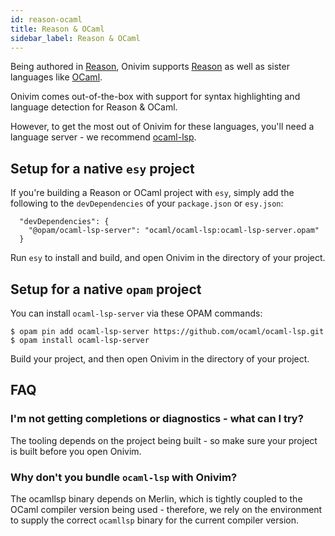 ```yaml
---
id: reason-ocaml
title: Reason & OCaml
sidebar_label: Reason & OCaml
---
```


Being authored in [Reason](https://reasonml.github.io/), Onivim supports [Reason](https://reasonml.github.io) as well as sister languages like 
[OCaml](https://ocaml.org). 

Onivim comes out-of-the-box with support for syntax highlighting and language detection for Reason & OCaml.

However, to get the most out of Onivim for these languages, you'll need a language server - we recommend [ocaml-lsp](https://github.com/ocaml/ocaml-lsp).

## Setup for a native `esy` project

If you're building a Reason or OCaml project with `esy`, simply add the following to the `devDependencies` of your `package.json` or `esy.json`:

```
  "devDependencies": {
    "@opam/ocaml-lsp-server": "ocaml/ocaml-lsp:ocaml-lsp-server.opam"
  }
```

Run `esy` to install and build, and open Onivim in the directory of your project.

## Setup for a native `opam` project

You can install `ocaml-lsp-server` via these OPAM commands:

```
$ opam pin add ocaml-lsp-server https://github.com/ocaml/ocaml-lsp.git
$ opam install ocaml-lsp-server
```

Build your project, and then open Onivim in the directory of your project.

## FAQ

### I'm not getting completions or diagnostics - what can I try?

The tooling depends on the project being built - so make sure your project is built before you open Onivim.

### Why don't you bundle `ocaml-lsp` with Onivim?

The ocamllsp binary depends on Merlin, which is tightly coupled to the OCaml compiler version being used - therefore, we rely on the environment to supply the correct `ocamllsp` binary for the current compiler version.
